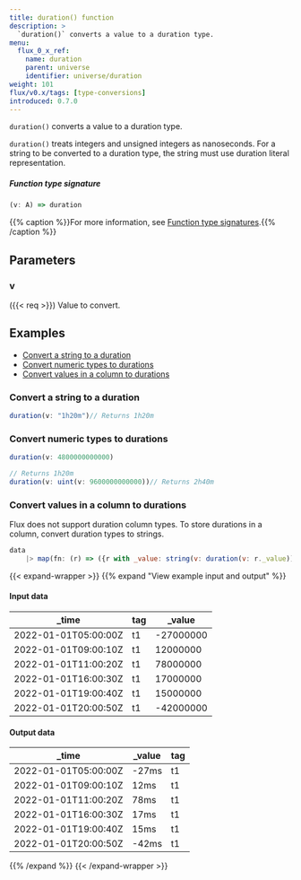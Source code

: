 ```yaml
---
title: duration() function
description: >
  `duration()` converts a value to a duration type.
menu:
  flux_0_x_ref:
    name: duration
    parent: universe
    identifier: universe/duration
weight: 101
flux/v0.x/tags: [type-conversions]
introduced: 0.7.0
---
```


<!------------------------------------------------------------------------------

IMPORTANT: This page was generated from comments in the Flux source code. Any
edits made directly to this page will be overwritten the next time the
documentation is generated. 

To make updates to this documentation, update the function comments above the
function definition in the Flux source code:

https://github.com/influxdata/flux/blob/master/stdlib/universe/universe.flux#L3201-L3201

Contributing to Flux: https://github.com/influxdata/flux#contributing
Fluxdoc syntax: https://github.com/influxdata/flux/blob/master/docs/fluxdoc.md

------------------------------------------------------------------------------->

`duration()` converts a value to a duration type.

`duration()` treats integers and unsigned integers as nanoseconds.
For a string to be converted to a duration type, the string must use
duration literal representation.

##### Function type signature

```js
(v: A) => duration
```

{{% caption %}}For more information, see [Function type signatures](/flux/v0.x/function-type-signatures/).{{% /caption %}}

## Parameters

### v
({{< req >}})
Value to convert.




## Examples

- [Convert a string to a duration](#convert-a-string-to-a-duration)
- [Convert numeric types to durations](#convert-numeric-types-to-durations)
- [Convert values in a column to durations](#convert-values-in-a-column-to-durations)

### Convert a string to a duration

```js
duration(v: "1h20m")// Returns 1h20m


```


### Convert numeric types to durations

```js
duration(v: 4800000000000)

// Returns 1h20m
duration(v: uint(v: 9600000000000))// Returns 2h40m


```


### Convert values in a column to durations

Flux does not support duration column types.
To store durations in a column, convert duration types to strings.

```js
data
    |> map(fn: (r) => ({r with _value: string(v: duration(v: r._value))}))

```

{{< expand-wrapper >}}
{{% expand "View example input and output" %}}

#### Input data

| _time                | tag  | _value    |
| -------------------- | ---- | --------- |
| 2022-01-01T05:00:00Z | t1   | -27000000 |
| 2022-01-01T09:00:10Z | t1   | 12000000  |
| 2022-01-01T11:00:20Z | t1   | 78000000  |
| 2022-01-01T16:00:30Z | t1   | 17000000  |
| 2022-01-01T19:00:40Z | t1   | 15000000  |
| 2022-01-01T20:00:50Z | t1   | -42000000 |


#### Output data

| _time                | _value  | tag  |
| -------------------- | ------- | ---- |
| 2022-01-01T05:00:00Z | -27ms   | t1   |
| 2022-01-01T09:00:10Z | 12ms    | t1   |
| 2022-01-01T11:00:20Z | 78ms    | t1   |
| 2022-01-01T16:00:30Z | 17ms    | t1   |
| 2022-01-01T19:00:40Z | 15ms    | t1   |
| 2022-01-01T20:00:50Z | -42ms   | t1   |

{{% /expand %}}
{{< /expand-wrapper >}}
